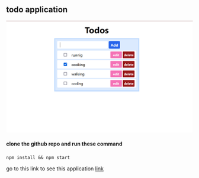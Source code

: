 ## todo application

![screenshot](https://raw.githubusercontent.com/ahmed-kawsar/complete-todo/master/public/todo.png)

#### clone the github repo and run these command

`npm install && npm start`

go to this link to see this application [link](https://complete-todo-liart.vercel.app)
